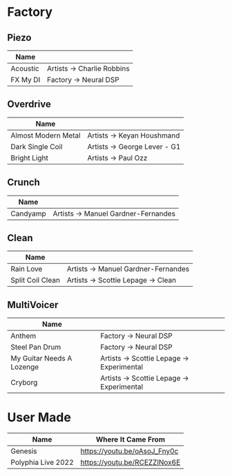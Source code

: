 # Factory

## Piezo

| Name     |                            |
| -------- | -------------------------- |
| Acoustic | Artists -> Charlie Robbins |
| FX My DI | Factory -> Neural DSP      |

## Overdrive

| Name                |                              |
| ------------------- | ---------------------------- |
| Almost Modern Metal | Artists -> Keyan Houshmand   |
| Dark Single Coil    | Artists -> George Lever - G1 |
| Bright Light        | Artists -> Paul Ozz          |

## Crunch

| Name     |                                     |
| -------- | ----------------------------------- |
| Candyamp | Artists -> Manuel Gardner-Fernandes |

## Clean

| Name             |                                     |
| ---------------- | ----------------------------------- |
| Rain Love        | Artists -> Manuel Gardner-Fernandes |
| Split Coil Clean | Artists -> Scottie Lepage -> Clean  |

## MultiVoicer

| Name                      |                                           |
| ------------------------- | ----------------------------------------- |
| Anthem                    | Factory -> Neural DSP                     |
| Steel Pan Drum            | Factory -> Neural DSP                     |
| My Guitar Needs A Lozenge | Artists -> Scottie Lepage -> Experimental |
| Cryborg                   | Artists -> Scottie Lepage -> Experimental |

# User Made

| Name               | Where It Came From           |
| ------------------ | ---------------------------- |
| Genesis            | https://youtu.be/oAsoJ_Fny0c |
| Polyphia Live 2022 | https://youtu.be/RCEZZlNox6E |
